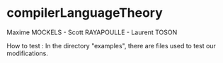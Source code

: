# compilerLanguageTheory

Maxime MOCKELS - Scott RAYAPOULLE - Laurent TOSON

How to test :
In the directory "examples", there are files used to test our modifications.
